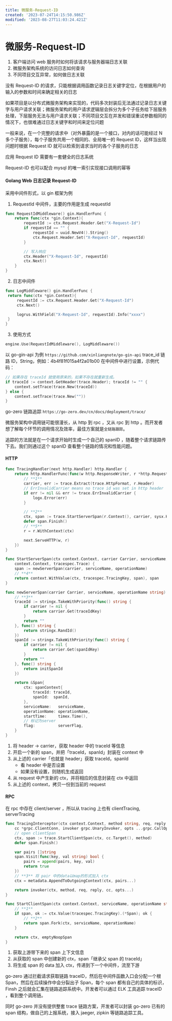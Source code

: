 ```yaml
---
title: 微服务-Request-ID
created: '2023-07-24T14:15:50.986Z'
modified: '2023-08-27T11:03:24.421Z'
---
```


# 微服务-Request-ID

1. 客户端访问 web 服务时如何将该请求与服务器端日志关联
2. 微服务架构系统的访问日志如何查询
3. 不同项目交互异常，如何做日志关联

没有 Request-ID 的请求，只能根据调用函数记录日志关键字定位，在根据用户的输入的参数和时间来确定相关的日志

如果项目是以分布式微服务架构来实现的，代码多次封装后无法通过记录日志关键字与用户请求关联；微服务架构的用户请求逻辑层会拆分为多个子任务给下层服务处理，下层服务无法与用户请求关联；不同项目交互在并发和错误重试参数相同的情况下，也很难通过日志关键字和时间来定位问题

一般来说，在一个完整的请求中（对外暴露的是一个接口，对内的话可能经过 N 多个子服务），每个子服务共用一个相同的、全局唯一的 Request ID，这样当出现问题时根据 Request ID 就可以检索到请求当时的各个子服务的日志

应用 Request ID 需要有一套健全的日志系统

Request-ID 也可以配合 mysql 的唯一索引实现接口调用的幂等

#### Golang Web 日志记录 Request-ID
采用中间件形式，以 gin 框架为例

1. RequestId 中间件，主要的作用是生成 requestId
```go
func RequestIdMiddleware() gin.HandlerFunc {
    return func(ctx *gin.Context){
        requestId := ctx.Request.Header.Get("X-Request-Id")
        if requestId == "" {
            requestId = uuid.NewV4().String()
            ctx.Request.Header.Set("X-Request-Id", requestId)
        }

        // 写入响应
        ctx.Header("X-Request-Id", requestId)
        ctx.Next()
    }
}
```

2. 日志中间件
```go
func LogMiddleware() gin.HandlerFunc {
 return func(ctx *gin.Context){
     requestId := ctx.Request.Header.Get("X-Request-Id")
     ctx.Next()

     logrus.WithField("X-Request-Id", requestId).Info("xxxx")
 }
}
```
3. 使用方式
```go
engine.Use(RequestIdMiddleware(), LogMiddleware())
```

以 go-gin-api 为例 `https://github.com/xinliangnote/go-gin-api`
trace_id 链路 ID，String，例如：4b4f81f015a4f2a01b00 在中间件中进行设置，示例代码：
```go
// 如果存在 traceId 就使用原来的，如果不存在就重新生成。
if traceId := context.GetHeader(trace.Header); traceId != "" {
	context.setTrace(trace.New(traceId))
} else {
	context.setTrace(trace.New(""))
}
```

go-zero 链路追踪 `https://go-zero.dev/cn/docs/deployment/trace/`

微服务架构中调用链可能很漫长，从 http 到 rpc ，又从 rpc 到 http 。而开发者想了解每个环节的调用情况及效率，最佳方案就是`全链路跟踪`。

追踪的方法就是在一个请求开始时生成一个自己的 spanID ，随着整个请求链路传下去。我们则通过这个 spanID 查看整个链路的情况和性能问题。

#### HTTP
```go
func TracingHandler(next http.Handler) http.Handler {
    return http.HandlerFunc(func(w http.ResponseWriter, r *http.Request) {
        // **1**
        carrier, err := trace.Extract(trace.HttpFormat, r.Header)
        // ErrInvalidCarrier means no trace id was set in http header
        if err != nil && err != trace.ErrInvalidCarrier {
            logx.Error(err)
        }

        // **2**
        ctx, span := trace.StartServerSpan(r.Context(), carrier, sysx.Hostname(), r.RequestURI)
        defer span.Finish()
        // **5**
        r = r.WithContext(ctx)

        next.ServeHTTP(w, r)
    })
}

func StartServerSpan(ctx context.Context, carrier Carrier, serviceName, operationName string) (
    context.Context, tracespec.Trace) {
    span := newServerSpan(carrier, serviceName, operationName)
    // **4**
    return context.WithValue(ctx, tracespec.TracingKey, span), span
}

func newServerSpan(carrier Carrier, serviceName, operationName string) tracespec.Trace {
    // **3**
    traceId := stringx.TakeWithPriority(func() string {
        if carrier != nil {
            return carrier.Get(traceIdKey)
        }
        return ""
    }, func() string {
        return stringx.RandId()
    })
    spanId := stringx.TakeWithPriority(func() string {
        if carrier != nil {
            return carrier.Get(spanIdKey)
        }
        return ""
    }, func() string {
        return initSpanId
    })

    return &Span{
        ctx: spanContext{
            traceId: traceId,
            spanId:  spanId,
        },
        serviceName:   serviceName,
        operationName: operationName,
        startTime:     timex.Time(),
        // 标记为server
        flag:          serverFlag,
    }
}

```

1. 将 header -> carrier，获取 header 中的 traceId 等信息
2. 开启一个新的 span，并把「traceId，spanId」封装在 context 中
3. 从上述的 carrier「也就是 header」获取 traceId，spanId
    - 看 header 中是否设置
    - 如果没有设置，则随机生成返回
4. 从 request 中产生新的 ctx，并将相应的信息封装在 ctx 中返回
5. 从上述的 context，拷贝一份到当前的 request

#### RPC
在 rpc 中存在 client/server ，所以从 tracing 上也有 clientTracing, serverTracing
```go
func TracingInterceptor(ctx context.Context, method string, req, reply interface{},
    cc *grpc.ClientConn, invoker grpc.UnaryInvoker, opts ...grpc.CallOption) error {
    // open clientSpan
    ctx, span := trace.StartClientSpan(ctx, cc.Target(), method)
    defer span.Finish()

    var pairs []string
    span.Visit(func(key, val string) bool {
        pairs = append(pairs, key, val)
        return true
    })
    // **3** 将 pair 中的data以map的形式加入 ctx
    ctx = metadata.AppendToOutgoingContext(ctx, pairs...)

    return invoker(ctx, method, req, reply, cc, opts...)
}

func StartClientSpan(ctx context.Context, serviceName, operationName string) (context.Context, tracespec.Trace) {
    // **1**
    if span, ok := ctx.Value(tracespec.TracingKey).(*Span); ok {
        // **2**
        return span.Fork(ctx, serviceName, operationName)
    }

    return ctx, emptyNoopSpan
}
```
1. 获取上游带下来的 span 上下文信息
2. 从获取的 span 中创建新的 ctx，span「继承父 span 的 traceId」
3. 将生成 span 的 data 加入 ctx，传递到下一个中间件，流至下游

go-zero 通过拦截请求获取链路 traceID，然后在中间件函数入口会分配一个根 Span，然后在后续操作中会分裂出子 Span，每个 span 都有自己的具体的标识，Finsh 之后就会汇集在链路追踪系统中。开发者可以通过 ELK 工具追踪 traceID ，看到整个调用链。

同时 go-zero 并没有提供整套 trace 链路方案，开发者可以封装 go-zero 已有的 span 结构，做自己的上报系统，接入 jaeger, zipkin 等链路追踪工具。


